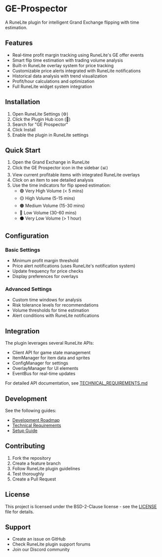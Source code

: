 # GE-Prospector

A RuneLite plugin for intelligent Grand Exchange flipping with time estimation.

## Features

- Real-time profit margin tracking using RuneLite's GE offer events
- Smart flip time estimation with trading volume analysis
- Built-in RuneLite overlay system for price tracking
- Customizable price alerts integrated with RuneLite notifications
- Historical data analysis with trend visualization
- Profit/hour calculations and optimization
- Full RuneLite widget system integration

## Installation

1. Open RuneLite Settings (⚙️)
2. Click the Plugin Hub icon (🔌)
3. Search for "GE Prospector"
4. Click Install
5. Enable the plugin in RuneLite settings

## Quick Start

1. Open the Grand Exchange in RuneLite
2. Click the GE Prospector icon in the sidebar (📊)
3. View current profitable items with integrated RuneLite overlays
4. Click on an item to see detailed analysis
5. Use the time indicators for flip speed estimation:
   - 🟢 Very High Volume (< 5 mins)
   - 🟡 High Volume (5-15 mins)
   - 🟠 Medium Volume (15-30 mins)
   - 🔴 Low Volume (30-60 mins)
   - ⚫ Very Low Volume (> 1 hour)

## Configuration

### Basic Settings
- Minimum profit margin threshold
- Price alert notifications (uses RuneLite's notification system)
- Update frequency for price checks
- Display preferences for overlays

### Advanced Settings
- Custom time windows for analysis
- Risk tolerance levels for recommendations
- Volume thresholds for time estimation
- Alert conditions with RuneLite notifications

## Integration

The plugin leverages several RuneLite APIs:
- Client API for game state management
- ItemManager for item data and sprites
- ConfigManager for settings
- OverlayManager for UI elements
- EventBus for real-time updates

For detailed API documentation, see [TECHNICAL_REQUIREMENTS.md](DOCS/TECHNICAL_REQUIREMENTS.md)

## Development

See the following guides:
- [Development Roadmap](DOCS/DEVELOPMENT.md)
- [Technical Requirements](DOCS/TECHNICAL_REQUIREMENTS.md)
- [Setup Guide](DOCS/SETUP.md)

## Contributing

1. Fork the repository
2. Create a feature branch
3. Follow RuneLite plugin guidelines
4. Test thoroughly
5. Create a Pull Request

## License

This project is licensed under the BSD-2-Clause license - see the [LICENSE](LICENSE) file for details.

## Support

- Create an issue on GitHub
- Check RuneLite plugin support forums
- Join our Discord community

